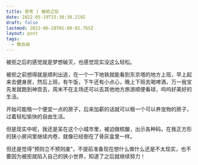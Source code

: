 ```yaml
---
title: 思考 | 被拒之后
date: 2022-05-19T15:38:38.219Z
draft: false
lastmod: 2022-06-28T01:00:02.765Z
layout: post
tags:
  - 敬自由
---
```

被拒之后的感觉就是梦想破灭，也感觉现实没这么轻松。

被拒之前想得就是顺利出逃，在一个一下地铁就能看到东京塔的地方上班，早上起来去健身房，然后上班，有午饭，下午还有小点心，晚上下班去喝啤酒，万一我宝先发就跑到神宫去，周末不在主场还可以去其他地方旅游顺便看球，呜呜好美好的生活。

开始可能租一个便宜一点的房子，后来加薪的话就可以租一个可以养宠物的房子，过着轻松愉快的自由生活。

但是现实中呢，我还是呆在这个小城市里，被迫做核酸，出示各种码，在我正方形的狭小房间里继续内卷，就像已经倒在了骨灰盒里一样。

但还是觉得“预则立不预则废”，不提前准备现在想什么做什么还是不太现实，也不要因为被拒就陷入自己的狭小世界，知道了之后就继续努力！